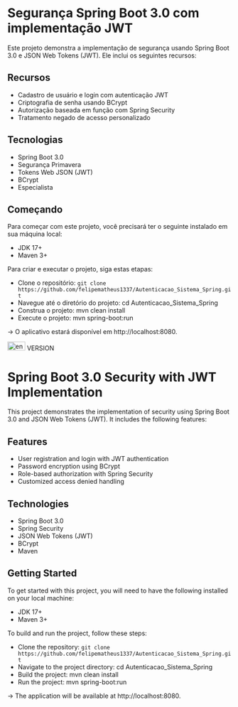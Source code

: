 # Segurança Spring Boot 3.0 com implementação JWT
Este projeto demonstra a implementação de segurança usando Spring Boot 3.0 e JSON Web Tokens (JWT). Ele inclui os seguintes recursos:

## Recursos
* Cadastro de usuário e login com autenticação JWT
* Criptografia de senha usando BCrypt
* Autorização baseada em função com Spring Security
* Tratamento negado de acesso personalizado

## Tecnologias
* Spring Boot 3.0
* Segurança Primavera
* Tokens Web JSON (JWT)
* BCrypt
* Especialista
 
## Começando
Para começar com este projeto, você precisará ter o seguinte instalado em sua máquina local:

* JDK 17+
* Maven 3+


Para criar e executar o projeto, siga estas etapas:

* Clone o repositório: `git clone https://github.com/felipematheus1337/Autenticacao_Sistema_Spring.git`
* Navegue até o diretório do projeto: cd Autenticacao_Sistema_Spring
* Construa o projeto: mvn clean install
* Execute o projeto: mvn spring-boot:run

-> O aplicativo estará disponível em http://localhost:8080.








<img width="40" height="20" src="https://upload.wikimedia.org/wikipedia/en/thumb/a/ae/Flag_of_the_United_Kingdom.svg/800px-Flag_of_the_United_Kingdom.svg.png?20190917170937" alt="english version" /> VERSION

# Spring Boot 3.0 Security with JWT Implementation
This project demonstrates the implementation of security using Spring Boot 3.0 and JSON Web Tokens (JWT). It includes the following features:

## Features
* User registration and login with JWT authentication
* Password encryption using BCrypt
* Role-based authorization with Spring Security
* Customized access denied handling

## Technologies
* Spring Boot 3.0
* Spring Security
* JSON Web Tokens (JWT)
* BCrypt
* Maven
 
## Getting Started
To get started with this project, you will need to have the following installed on your local machine:

* JDK 17+
* Maven 3+


To build and run the project, follow these steps:

* Clone the repository: `git clone https://github.com/felipematheus1337/Autenticacao_Sistema_Spring.git`
* Navigate to the project directory: cd Autenticacao_Sistema_Spring
* Build the project: mvn clean install
* Run the project: mvn spring-boot:run 

-> The application will be available at http://localhost:8080.
